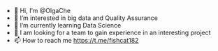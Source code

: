 - 👋 Hi, I’m @OlgaChe
- 👀 I’m interested in big data and Quality Assurance
- 🌱 I’m currently learning Data Science
- 💞️ I am looking for a team to gain experience in an interesting project
- 📫 How to reach me https://t.me/fishcat182

<!---
OlgaChernysheva/OlgaChernysheva is a ✨ special ✨ repository because its `README.md` (this file) appears on your GitHub profile.
You can click the Preview link to take a look at your changes.
--->
